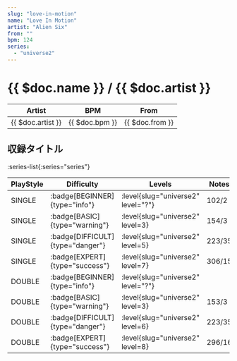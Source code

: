 ```yaml
---
slug: "love-in-motion"
name: "Love In Motion"
artist: "Alien Six"
from: ""
bpm: 124
series:
  - "universe2"
---
```


# {{ $doc.name }} / {{ $doc.artist }}

|Artist|BPM|From|
|------|---|----|
|{{ $doc.artist }}|{{ $doc.bpm }}|{{ $doc.from }}|

## 収録タイトル

:series-list{:series="series"}

|PlayStyle|Difficulty|Levels|Notes|Movie|
|---------|----------|------|-----|-----|
|SINGLE| :badge[BEGINNER]{type="info"}|<div class="field is-grouped is-grouped-multiline"> :level{slug="universe2" level="?"}</div>|102/2||
|SINGLE| :badge[BASIC]{type="warning"}|<div class="field is-grouped is-grouped-multiline"> :level{slug="universe2" level=3}</div>|154/3||
|SINGLE| :badge[DIFFICULT]{type="danger"}|<div class="field is-grouped is-grouped-multiline"> :level{slug="universe2" level=5}</div>|223/35||
|SINGLE| :badge[EXPERT]{type="success"}|<div class="field is-grouped is-grouped-multiline"> :level{slug="universe2" level=7}</div>|306/15||
|DOUBLE| :badge[BEGINNER]{type="info"}|<div class="field is-grouped is-grouped-multiline"> :level{slug="universe2" level="?"}</div>|||
|DOUBLE| :badge[BASIC]{type="warning"}|<div class="field is-grouped is-grouped-multiline"> :level{slug="universe2" level=3}</div>|153/3||
|DOUBLE| :badge[DIFFICULT]{type="danger"}|<div class="field is-grouped is-grouped-multiline"> :level{slug="universe2" level=6}</div>|223/35||
|DOUBLE| :badge[EXPERT]{type="success"}|<div class="field is-grouped is-grouped-multiline"> :level{slug="universe2" level=8}</div>|296/16||
